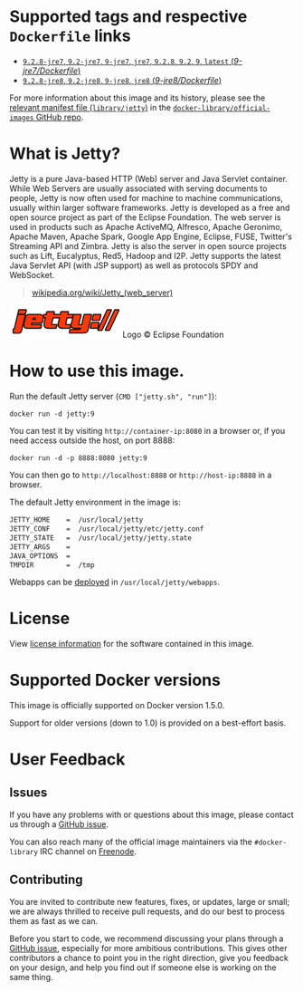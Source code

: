 # Supported tags and respective `Dockerfile` links

-	[`9.2.8-jre7`, `9.2-jre7`, `9-jre7`, `jre7`, `9.2.8`, `9.2`, `9`, `latest` (*9-jre7/Dockerfile*)](https://github.com/md5/docker-jetty/blob/5e8676bbd4dfec391b2555fd6481e5cfcb0eb90d/9-jre7/Dockerfile)
-	[`9.2.8-jre8`, `9.2-jre8`, `9-jre8`, `jre8` (*9-jre8/Dockerfile*)](https://github.com/md5/docker-jetty/blob/5e8676bbd4dfec391b2555fd6481e5cfcb0eb90d/9-jre8/Dockerfile)

For more information about this image and its history, please see the [relevant manifest file (`library/jetty`)](https://github.com/docker-library/official-images/blob/master/library/jetty) in the [`docker-library/official-images` GitHub repo](https://github.com/docker-library/official-images).

# What is Jetty?

Jetty is a pure Java-based HTTP (Web) server and Java Servlet container. While Web Servers are usually associated with serving documents to people, Jetty is now often used for machine to machine communications, usually within larger software frameworks. Jetty is developed as a free and open source project as part of the Eclipse Foundation. The web server is used in products such as Apache ActiveMQ, Alfresco, Apache Geronimo, Apache Maven, Apache Spark, Google App Engine, Eclipse, FUSE, Twitter's Streaming API and Zimbra. Jetty is also the server in open source projects such as Lift, Eucalyptus, Red5, Hadoop and I2P. Jetty supports the latest Java Servlet API (with JSP support) as well as protocols SPDY and WebSocket.

> [wikipedia.org/wiki/Jetty_(web_server)](https://en.wikipedia.org/wiki/Jetty_%28web_server%29)

![logo](https://raw.githubusercontent.com/docker-library/docs/master/jetty/logo.png)Logo &copy; Eclipse Foundation

# How to use this image.

Run the default Jetty server (`CMD ["jetty.sh", "run"]`):

	docker run -d jetty:9

You can test it by visiting `http://container-ip:8080` in a browser or, if you need access outside the host, on port 8888:

	docker run -d -p 8888:8080 jetty:9

You can then go to `http://localhost:8888` or `http://host-ip:8888` in a browser.

The default Jetty environment in the image is:

	JETTY_HOME    =  /usr/local/jetty
	JETTY_CONF    =  /usr/local/jetty/etc/jetty.conf
	JETTY_STATE   =  /usr/local/jetty/jetty.state
	JETTY_ARGS    =
	JAVA_OPTIONS  =
	TMPDIR        =  /tmp

Webapps can be [deployed](https://wiki.eclipse.org/Jetty/Howto/Deploy_Web_Applications) in `/usr/local/jetty/webapps`.

# License

View [license information](http://eclipse.org/jetty/licenses.php) for the software contained in this image.

# Supported Docker versions

This image is officially supported on Docker version 1.5.0.

Support for older versions (down to 1.0) is provided on a best-effort basis.

# User Feedback

## Issues

If you have any problems with or questions about this image, please contact us through a [GitHub issue](https://github.com/md5/docker-jetty/issues).

You can also reach many of the official image maintainers via the `#docker-library` IRC channel on [Freenode](https://freenode.net).

## Contributing

You are invited to contribute new features, fixes, or updates, large or small; we are always thrilled to receive pull requests, and do our best to process them as fast as we can.

Before you start to code, we recommend discussing your plans through a [GitHub issue](https://github.com/md5/docker-jetty/issues), especially for more ambitious contributions. This gives other contributors a chance to point you in the right direction, give you feedback on your design, and help you find out if someone else is working on the same thing.

